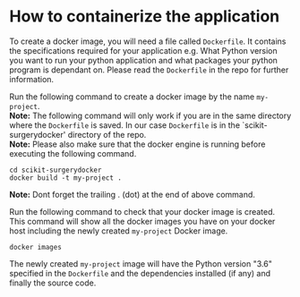 # How to containerize the application

To create a docker image, you will need a file called `Dockerfile`. It contains the specifications required for your application e.g. What Python version you want to run your python application and what packages your python program is dependant on. Please read the `Dockerfile` in the repo for further information.

Run the following command to create a docker image by the name `my-project`.   
**Note:** The following command will only work if you are in the same directory where the `Dockerfile` is saved. In our case `Dockerfile` is in the `scikit-surgerydocker' directory of the repo.   
**Note:** Please also make sure that the docker engine is running before executing the following command.
```
cd scikit-surgerydocker
docker build -t my-project .
```
**Note:** Dont forget the trailing . (dot) at the end of above command.

Run the following command to check that your docker image is created.
This command will show all the docker images you have on your docker host including the newly created `my-project` Docker image.

```
docker images
```
The newly created `my-project` image will have the Python version "3.6" specified in the `Dockerfile` and the dependencies installed (if any) and finally the source code.